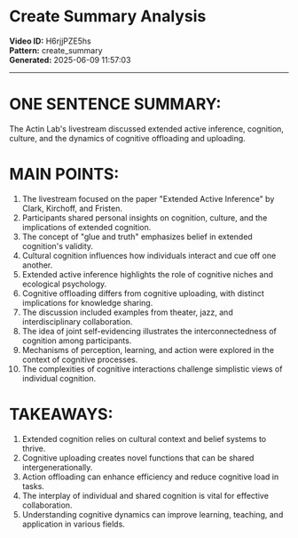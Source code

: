 # Create Summary Analysis

**Video ID:** H6rjjPZE5hs  
**Pattern:** create_summary  
**Generated:** 2025-06-09 11:57:03  

---

# ONE SENTENCE SUMMARY:
The Actin Lab's livestream discussed extended active inference, cognition, culture, and the dynamics of cognitive offloading and uploading.

# MAIN POINTS:
1. The livestream focused on the paper "Extended Active Inference" by Clark, Kirchoff, and Fristen.
2. Participants shared personal insights on cognition, culture, and the implications of extended cognition.
3. The concept of "glue and truth" emphasizes belief in extended cognition's validity.
4. Cultural cognition influences how individuals interact and cue off one another.
5. Extended active inference highlights the role of cognitive niches and ecological psychology.
6. Cognitive offloading differs from cognitive uploading, with distinct implications for knowledge sharing.
7. The discussion included examples from theater, jazz, and interdisciplinary collaboration.
8. The idea of joint self-evidencing illustrates the interconnectedness of cognition among participants.
9. Mechanisms of perception, learning, and action were explored in the context of cognitive processes.
10. The complexities of cognitive interactions challenge simplistic views of individual cognition.

# TAKEAWAYS:
1. Extended cognition relies on cultural context and belief systems to thrive.
2. Cognitive uploading creates novel functions that can be shared intergenerationally.
3. Action offloading can enhance efficiency and reduce cognitive load in tasks.
4. The interplay of individual and shared cognition is vital for effective collaboration.
5. Understanding cognitive dynamics can improve learning, teaching, and application in various fields.